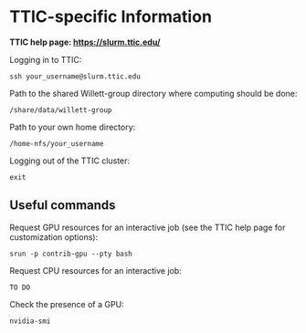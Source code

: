 # TTIC-specific Information

__TTIC help page: https://slurm.ttic.edu/__

Logging in to TTIC:

```ssh your_username@slurm.ttic.edu```

Path to the shared Willett-group directory where computing should be done:

```/share/data/willett-group```

Path to your own home directory:

```/home-nfs/your_username```

Logging out of the TTIC cluster:

```exit```

## Useful commands

Request GPU resources for an interactive job (see the TTIC help page for customization options):

```srun -p contrib-gpu --pty bash```

Request CPU resources for an interactive job: 

```TO DO```

Check the presence of a GPU:

```nvidia-smi```

